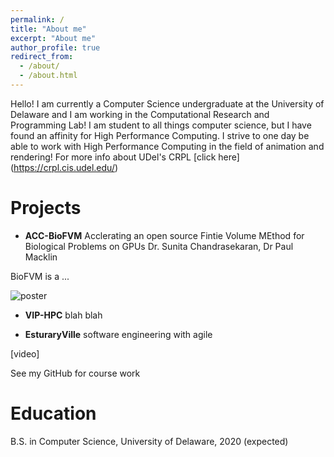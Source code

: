 ```yaml
---
permalink: /
title: "About me"
excerpt: "About me"
author_profile: true
redirect_from: 
  - /about/
  - /about.html
---
```


Hello! I am currently a Computer Science undergraduate at the University of Delaware and I am working in the Computational Research and Programming Lab! I am student to all things computer science, but I have found an affinity for High Performance Computing. I strive to one day be able to work with High Performance Computing in the field of animation and rendering! For more info about UDel's CRPL [click here] (https://crpl.cis.udel.edu/)

Projects
======
  * **ACC-BioFVM**
  Acclerating an open source Fintie Volume MEthod for Biological Problems on GPUs
  Dr. Sunita Chandrasekaran, Dr Paul Macklin
  
  BioFVM is a ...
  
  ![poster](images/0001.jpg)
  
  * **VIP-HPC**
  blah blah
  
  
  * **EsturaryVille**
  software engineering with agile
  
  [video]
  
  See my GitHub for course work
  
  Education
  ======
  
  B.S. in Computer Science, University of Delaware, 2020 (expected)
  
